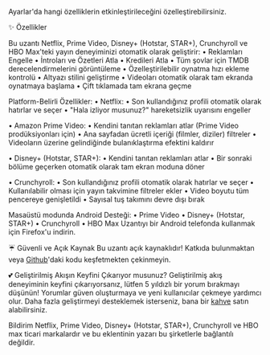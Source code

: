 Ayarlar'da hangi özelliklerin etkinleştirileceğini özelleştirebilirsiniz.

✨ Özellikler

Bu uzantı Netflix, Prime Video, Disney+ (Hotstar, STAR+), Crunchyroll ve HBO Max'teki yayın deneyiminizi otomatik olarak geliştirir:
  • Reklamları Engelle
  • İntroları ve Özetleri Atla
  • Kredileri Atla
  • Tüm şovlar için TMDB derecelendirmelerini görüntüleme
  • Özelleştirilebilir oynatma hızı ekleme kontrolü
  • Altyazı stilini geliştirme
  • Videoları otomatik olarak tam ekranda oynatmaya başlama
  • Çift tıklamada tam ekrana geçme

Platform-Belirli Özellikler:
  • Netflix:
      • Son kullandığınız profili otomatik olarak hatırlar ve seçer
      • "Hala izliyor musunuz?" hareketsizlik uyarısını engeller
  • Amazon Prime Video:
      • Kendini tanıtan reklamları atlar (Prime Video prodüksiyonları için)
      • Ana sayfadan ücretli içeriği (filmler, diziler) filtreler
      • Videoların üzerine gelindiğinde bulanıklaştırma efektini kaldırır
  • Disney+ (Hotstar, STAR+):
      • Kendini tanıtan reklamları atlar
      • Bir sonraki bölüme geçerken otomatik olarak tam ekran moduna döner
  • Crunchyroll:
      • Son kullandığınız profili otomatik olarak hatırlar ve seçer
      • Kullanılabilir olması için yayın takvimine filtreler ekler
      • Video boyutu tüm pencereye genişletildi
      • Sayısal tuş takımını devre dışı bırak
Masaüstü modunda Android Desteği:
  • Prime Video
  • Disney+ (Hotstar, STAR+)
  • Crunchyroll
  • HBO Max
Uzantıyı bir Android telefonda kullanmak için Firefox'u indirin.

☔ Güvenli ve Açık Kaynak
Bu uzantı açık kaynaklıdır! Katkıda bulunmaktan veya <a href='https://github.com/Dreamlinerm/Netflix-Prime-Auto-Skip' target='_blank'>Github</a>'daki kodu keşfetmekten çekinmeyin.

💕 Geliştirilmiş Akışın Keyfini Çıkarıyor musunuz? 
Geliştirilmiş akış deneyiminin keyfini çıkarıyorsanız, lütfen 5 yıldızlı bir yorum bırakmayı düşünün! Yorumlar güven oluşturmaya ve yeni kullanıcılar çekmeye yardımcı olur.
Daha fazla geliştirmeyi desteklemek isterseniz, bana bir <a href='https://github.com/sponsors/Dreamlinerm' target='_blank'>kahve</a> satın alabilirsiniz.

Bildirim
Netflix, Prime Video, Disney+ (Hotstar, STAR+), Crunchyroll ve HBO max ticari markalardır ve bu eklentinin yazarı bu şirketlerle bağlantılı değildir.